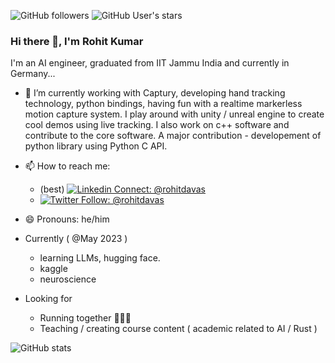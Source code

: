![GitHub followers](https://img.shields.io/github/followers/rohitdavas?style=social)
![GitHub User's stars](https://img.shields.io/github/stars/rohitdavas?style=social)

### Hi there 👋, I'm Rohit Kumar

I'm an AI engineer, graduated from IIT Jammu India and currently in Germany...

- 🔭 I’m currently working with Captury, developing hand tracking technology, python bindings, having fun with a realtime markerless motion capture system. I play around with unity / unreal engine to create cool demos using live tracking. I also work on c++ software and contribute to the core software. A major contribution - developement of python library using Python C API. 
- 📫 How to reach me:
    - (best) [![Linkedin Connect: @rohitdavas](https://img.shields.io/badge/LinkedIn-0077B5?style=for-the-badge&logo=linkedin&logoColor=white)](https://linkedin.com/in/rohitdavas)
    - [![Twitter Follow: @rohitdavas](https://img.shields.io/twitter/follow/rohitdavas?style=social)](https://twitter.com/rohitdavas)
    
- 😄 Pronouns: he/him
- Currently ( @May 2023 ) 
  - learning LLMs, hugging face.
  - kaggle 
  - neuroscience 
- Looking for
  - Running together 🏃🏽‍♂️
  - Teaching / creating course content ( academic related to AI / Rust ) 
<!--
**rohitdavas/rohitdavas** is a ✨ _special_ ✨ repository because its `README.md` (this file) appears on your GitHub profile.

Here are some ideas to get you started:

- 🔭 I’m currently working on ...
- 🌱 I’m currently learning ...
- 👯 I’m looking to collaborate on ...
- 🤔 I’m looking for help with ...
- 💬 Ask me about ...
- 📫 How to reach me: ...
- 😄 Pronouns: ...
- ⚡ Fun fact: ...
-->

![GitHub stats](https://github-readme-stats.vercel.app/api?username=rohitdavas&count_private=true&show_icons=true&theme=react)
